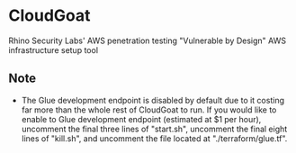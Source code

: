 # CloudGoat
Rhino Security Labs' AWS penetration testing "Vulnerable by Design" AWS infrastructure setup tool

## Note
- The Glue development endpoint is disabled by default due to it costing far more than the whole rest of CloudGoat to run. If you would like to enable to Glue development endpoint (estimated at $1 per hour), uncomment the final three lines of "start.sh", uncomment the final eight lines of "kill.sh", and uncomment the file located at "./terraform/glue.tf".
